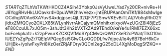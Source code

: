 $START$qZTLhVsTKWtHKOCZ4ASih43Ybkp0JsVyUweLYad7y20CR+nivRe+HJ8YqgRHvHkLUOavkr4H0puWW2hhvVezx+jhtERUPAanOmiTKf/884sMwIgeOCdhgW0Ao6XAYuvS4xdgjpsesQjL32QF7P2SnwVKEvBiTLAl//Vb5qIRhO2YjldtxZMfQCyo2OXLX85tWLynNvrrAkCajymQMnhihxnlxyoW+zUGrZ8l48jEzSeT80CcuUL7xJO5m+3shJdt3Kh2bVXTxZAd9TEhdO/keYe4u1RMI7EZX66xcboFcekpka1z+k2zpPwurKZCXQVfMdSYpCMvQrQWOY3eR2cPWat/TlkO10mIUEZYsZgPpZr7QEIpVPQcgSst5GlwCLoOQDDLfw7djpeJ/Iq4y6B7BoH6kCvUHjBk+/yoIwFxyPri8KzOerZRjAFOry/0QCnl2egG25oDL4XgMoDqgSfZKQ==$END$